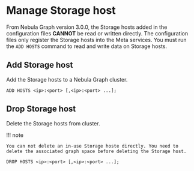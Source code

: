 # Manage Storage host

From Nebula Graph version 3.0.0, the Storage hosts added in the configuration files **CANNOT** be read or written directly. The configuration files only register the Storage hosts into the Meta services. You must run the `ADD HOSTS` command to read and write data on Storage hosts.

## Add Storage host

Add the Storage hosts to a Nebula Graph cluster.

```ngql
ADD HOSTS <ip>:<port> [,<ip>:<port> ...];
```

## Drop Storage host

Delete the Storage hosts from cluster.

!!! note

    You can not delete an in-use Storage hoste directly. You need to delete the associated graph space before deleting the Storage host.

```ngql
DROP HOSTS <ip>:<port> [,<ip>:<port> ...];
```